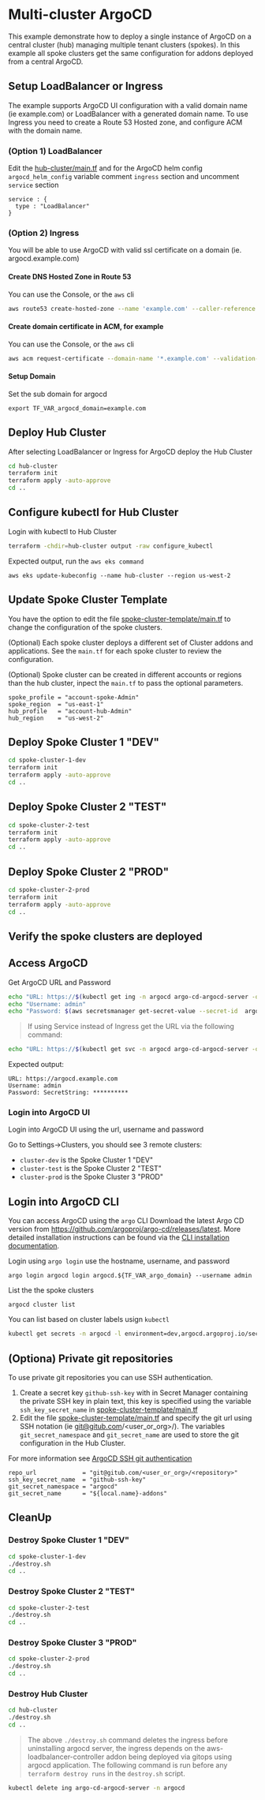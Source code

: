 # Multi-cluster ArgoCD

This example demonstrate how to deploy a single instance of ArgoCD on a central cluster (hub)
managing multiple tenant clusters (spokes). In this example all spoke clusters get the same configuration for addons deployed from a central ArgoCD.


## Setup LoadBalancer or Ingress
The example supports ArgoCD UI configuration with a valid domain name (ie example.com) or LoadBalancer with a generated domain name.
To use Ingress you need to create a Route 53 Hosted zone, and configure ACM with the domain name.

### (Option 1) LoadBalancer
Edit the [hub-cluster/main.tf](./hub-cluster/main.tf) and for the ArgoCD helm config `argocd_helm_config` variable comment `ingress` section and uncomment `service` section
```hcl
service : {
  type : "LoadBalancer"
}
```

### (Option 2) Ingress
You will be able to use ArgoCD with valid ssl certificate on a domain (ie. argocd.example.com)

#### Create DNS Hosted Zone in Route 53
You can use the Console, or the `aws` cli
```sh
aws route53 create-hosted-zone --name 'example.com' --caller-reference "$(date)"
```

#### Create domain certificate in ACM, for example
You can use the Console, or the `aws` cli
```sh
aws acm request-certificate --domain-name '*.example.com' --validation-method DNS
```

#### Setup Domain
Set the sub domain for argocd
```
export TF_VAR_argocd_domain=example.com
```

## Deploy Hub Cluster
After selecting LoadBalancer or Ingress for ArgoCD deploy the Hub Cluster
```sh
cd hub-cluster
terraform init
terraform apply -auto-approve
cd ..
```

## Configure kubectl for Hub Cluster
Login with kubectl to Hub Cluster
```sh
terraform -chdir=hub-cluster output -raw configure_kubectl
```
Expected output, run the `aws eks command`
```
aws eks update-kubeconfig --name hub-cluster --region us-west-2
```


## Update Spoke Cluster Template

You have the option to edit the file [spoke-cluster-template/main.tf](./spoke-cluster-template/main.tf) to change the configuration of the spoke clusters.

(Optional) Each spoke cluster deploys a different set of Cluster addons and applications. See the `main.tf` for each spoke cluster to review the configuration.

(Optional) Spoke cluster can be created in different accounts or regions than the hub cluster,
inpect the `main.tf` to pass the optional parameters.
```hcl
spoke_profile = "account-spoke-Admin"
spoke_region  = "us-east-1"
hub_profile   = "account-hub-Admin"
hub_region    = "us-west-2"
```

## Deploy Spoke Cluster 1 "DEV"
```sh
cd spoke-cluster-1-dev
terraform init
terraform apply -auto-approve
cd ..
```

## Deploy Spoke Cluster 2 "TEST"
```sh
cd spoke-cluster-2-test
terraform init
terraform apply -auto-approve
cd ..
```

## Deploy Spoke Cluster 2 "PROD"
```sh
cd spoke-cluster-2-prod
terraform init
terraform apply -auto-approve
cd ..
```

## Verify the spoke clusters are deployed

## Access ArgoCD
Get ArgoCD URL and Password
```sh
echo "URL: https://$(kubectl get ing -n argocd argo-cd-argocd-server -o jsonpath='{.spec.tls[0].hosts[0]}')"
echo "Username: admin"
echo "Password: $(aws secretsmanager get-secret-value --secret-id  argocd-login-2 --region us-west-2 | grep SecretString)"
```
> If using Service instead of Ingress get the URL via the following command:
```sh
echo "URL: https://$(kubectl get svc -n argocd argo-cd-argocd-server -o jsonpath='{.status.loadBalancer.ingress[0].hostname}')"
```

Expected output:
```
URL: https://argocd.example.com
Username: admin
Password: SecretString: **********
```

### Login into ArgoCD UI
Login into ArgoCD UI using the url, username and password

Go to Settings->Clusters, you should see 3 remote clusters:
  - `cluster-dev`  is the Spoke Cluster 1 "DEV"
  - `cluster-test` is the Spoke Cluster 2 "TEST"
  - `cluster-prod` is the Spoke Cluster 3 "PROD"

## Login into ArgoCD CLI
You can access ArgoCD using the `argo` CLI
Download the latest Argo CD version from https://github.com/argoproj/argo-cd/releases/latest. More detailed installation instructions can be found via the [CLI installation documentation](https://argo-cd.readthedocs.io/en/stable/cli_installation/).

Login using `argo login` use the hostname, username, and password
```
argo login argocd login argocd.${TF_VAR_argo_domain} --username admin
```
List the the spoke clusters
```
argocd cluster list
```
You can list based on cluster labels usign `kubectl`
```sh
kubectl get secrets -n argocd -l environment=dev,argocd.argoproj.io/secret-type=cluster
```

## (Optiona) Private git repositories
To use private git repositories you can use SSH authentication.

1. Create a secret key `github-ssh-key` with in Secret Manager
containing the private SSH key in plain text, this key is specified using the variable `ssh_key_secret_name` in [spoke-cluster-template/main.tf](./spoke-cluster-template/main.tf)
2. Edit the file [spoke-cluster-template/main.tf](./spoke-cluster-template/main.tf) and specify the git url using SSH notation (ie git@gitub.com/<user_or_org>/<repository>).
The variables `git_secret_namespace` and `git_secret_name` are used to store the git configuration in the Hub Cluster.

For more information see [ArgoCD SSH git authentication](https://argo-cd.readthedocs.io/en/stable/operator-manual/declarative-setup/#repositories)
```hcl
repo_url             = "git@gitub.com/<user_or_org>/<repository>"
ssh_key_secret_name  = "github-ssh-key"
git_secret_namespace = "argocd"
git_secret_name      = "${local.name}-addons"
```

## CleanUp

### Destroy Spoke Cluster 1 "DEV"
```sh
cd spoke-cluster-1-dev
./destroy.sh
cd ..
```

### Destroy Spoke Cluster 2 "TEST"
```sh
cd spoke-cluster-2-test
./destroy.sh
cd ..
```

### Destroy Spoke Cluster 3 "PROD"
```sh
cd spoke-cluster-2-prod
./destroy.sh
cd ..
```

### Destroy Hub Cluster
```sh
cd hub-cluster
./destroy.sh
cd ..
```
>The above `./destroy.sh` command deletes the ingress before uninstalling argocd server, the ingress depends on the aws-loadbalancer-controller addon being deployed via gitops using argocd application. The following command is run before any `terraform destroy runs` in the `destroy.sh` script.
```sh
kubectl delete ing argo-cd-argocd-server -n argocd
```